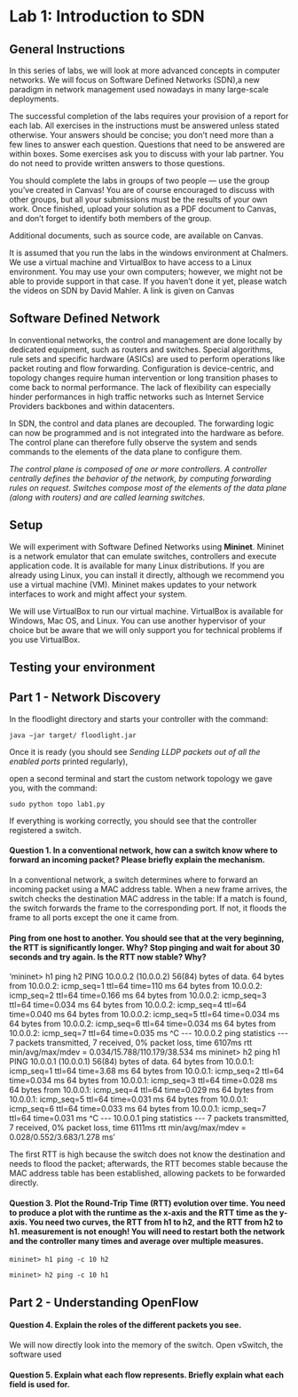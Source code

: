 # Lab 1: Introduction to SDN

## General Instructions

In this series of labs, we will look at more advanced concepts in computer networks. We will focus on Software Defined Networks (SDN),a new paradigm in network management used nowadays in many large-scale deployments.

The successful completion of the labs requires your provision of a report for each lab. All exercises in the instructions must be answered unless stated otherwise. Your answers should be concise; you don’t need more than a few lines to answer each question. Questions that need to be answered are within boxes. Some exercises ask you to discuss with your lab partner. You do not need to provide written answers to those questions.

You should complete the labs in groups of two people — use the group you’ve created in Canvas! You are of course encouraged to discuss with other groups, but all your submissions must be the results of your own work. Once finished, upload your solution as a PDF document to Canvas, and don’t forget to identify both members of the group.

Additional documents, such as source code, are available on Canvas. 

It is assumed that you run the labs in the windows environment at Chalmers. We use a virtual machine and VirtualBox to have access to a Linux environment. You may use your own computers; however, we might not be able to provide support in that case. If you haven’t done it yet, please watch the videos on SDN by David Mahler. A link is given on Canvas

## Software Defined Network

In conventional networks, the control and management are done locally by dedicated equipment, such as routers and switches. Special algorithms, rule sets and specific hardware (ASICs) are used to perform operations like packet routing and flow forwarding. Configuration is device-centric, and topology changes require human intervention or long transition phases to come back to normal performance. The lack of flexibility can especially hinder performances in high traffic networks such as Internet Service Providers backbones and within datacenters.

In SDN, the control and data planes are decoupled. The forwarding logic can now be programmed and is not integrated into the hardware as before. The control plane can therefore fully observe the system and sends commands to the elements of the data plane to configure them.

*The control plane is composed of one or more controllers. A controller centrally defines the behavior of the network, by computing forwarding rules on request. Switches compose most of the elements of the data plane (along with routers) and are called learning switches.*

## Setup

We will experiment with Software Defined Networks using **Mininet**. Mininet is a network emulator that can emulate switches, controllers and execute application code. It is available for many Linux distributions. If you are already using Linux, you can install it directly, although we recommend you use a virtual machine (VM). Mininet makes updates to your network interfaces to work and might affect your system.

We will use VirtualBox to run our virtual machine. VirtualBox is available for Windows, Mac OS, and Linux. You can use another hypervisor of your choice but be aware that we will only support you for technical problems if you use VirtualBox.

## Testing your environment

## Part 1 - Network Discovery

In the floodlight directory and starts your controller with the command: 

`java −jar target/ floodlight.jar`

Once it is ready (you should see *Sending LLDP packets out of all the enabled ports* printed regularly), 

open a second terminal and start the custom network topology we gave you, with the command:

`sudo python topo lab1.py`

If everything is working correctly, you should see that the controller registered a switch.

#### Question 1. In a conventional network, how can a switch know where to forward an incoming packet? Please briefly explain the mechanism.

In a conventional network, a switch determines where to forward an incoming packet using a MAC address table. When a new frame arrives, the switch checks the destination MAC address in the table: If a match is found, the switch forwards the frame to the corresponding port. If not, it floods the frame to all ports except the one it came from.

#### Ping from one host to another. You should see that at the very beginning, the RTT is significantly longer. Why? Stop pinging and wait for about 30 seconds and try again. Is the RTT now stable? Why?
‘mininet> h1 ping h2
PING 10.0.0.2 (10.0.0.2) 56(84) bytes of data.
64 bytes from 10.0.0.2: icmp_seq=1 ttl=64 time=110 ms
64 bytes from 10.0.0.2: icmp_seq=2 ttl=64 time=0.166 ms
64 bytes from 10.0.0.2: icmp_seq=3 ttl=64 time=0.034 ms
64 bytes from 10.0.0.2: icmp_seq=4 ttl=64 time=0.040 ms
64 bytes from 10.0.0.2: icmp_seq=5 ttl=64 time=0.034 ms
64 bytes from 10.0.0.2: icmp_seq=6 ttl=64 time=0.034 ms
64 bytes from 10.0.0.2: icmp_seq=7 ttl=64 time=0.035 ms
^C
--- 10.0.0.2 ping statistics ---
7 packets transmitted, 7 received, 0% packet loss, time 6107ms
rtt min/avg/max/mdev = 0.034/15.788/110.179/38.534 ms
mininet> h2 ping h1
PING 10.0.0.1 (10.0.0.1) 56(84) bytes of data.
64 bytes from 10.0.0.1: icmp_seq=1 ttl=64 time=3.68 ms
64 bytes from 10.0.0.1: icmp_seq=2 ttl=64 time=0.034 ms
64 bytes from 10.0.0.1: icmp_seq=3 ttl=64 time=0.028 ms
64 bytes from 10.0.0.1: icmp_seq=4 ttl=64 time=0.029 ms
64 bytes from 10.0.0.1: icmp_seq=5 ttl=64 time=0.031 ms
64 bytes from 10.0.0.1: icmp_seq=6 ttl=64 time=0.033 ms
64 bytes from 10.0.0.1: icmp_seq=7 ttl=64 time=0.031 ms
^C
--- 10.0.0.1 ping statistics ---
7 packets transmitted, 7 received, 0% packet loss, time 6111ms
rtt min/avg/max/mdev = 0.028/0.552/3.683/1.278 ms’

The first RTT is high because the switch does not know the destination and needs to flood the packet; afterwards, the RTT becomes stable because the MAC address table has been established, allowing packets to be forwarded directly.

#### Question 3. Plot the Round-Trip Time (RTT) evolution over time. You need to produce a plot with the runtime as the x-axis and the RTT time as the y-axis. You need two curves, the RTT from h1 to h2, and the RTT from h2 to h1. measurement is not enough! You will need to restart both the network and the controller many times and average over multiple measures.

`mininet> h1 ping -c 10 h2`

`mininet> h2 ping -c 10 h1`

## Part 2 - Understanding OpenFlow

#### Question 4. Explain the roles of the different packets you see.

We will now directly look into the memory of the switch. Open vSwitch, the software used 

#### Question 5. Explain what each flow represents. Briefly explain what each field is used for.











